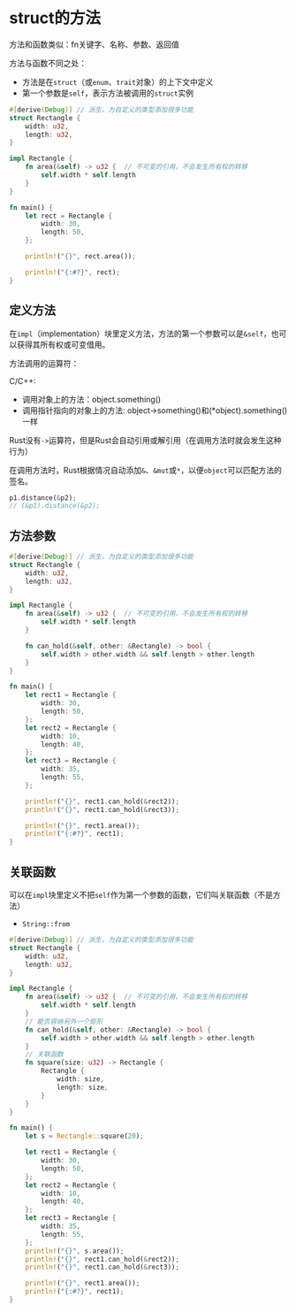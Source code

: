 # struct的方法

方法和函数类似：fn关键字、名称、参数、返回值

方法与函数不同之处：
* 方法是在`struct`（或`enum`、`trait`对象）的上下文中定义
* 第一个参数是`self`，表示方法被调用的`struct`实例

```rust
#[derive(Debug)] // 派生，为自定义的类型添加很多功能
struct Rectangle {
    width: u32,
    length: u32,
}

impl Rectangle {
    fn area(&self) -> u32 {  // 不可变的引用，不会发生所有权的转移
        self.width * self.length
    }
}

fn main() {
    let rect = Rectangle {
        width: 30,
        length: 50,
    };

    println!("{}", rect.area());

    println!("{:#?}", rect);
}
```

## 定义方法

在`impl`（implementation）块里定义方法，方法的第一个参数可以是`&self`，也可以获得其所有权或可变借用。

方法调用的运算符：

C/C++: 
* 调用对象上的方法：object.something()
* 调用指针指向的对象上的方法: object->something()和(*object).something()一样

Rust没有`->`运算符，但是Rust会自动引用或解引用（在调用方法时就会发生这种行为）

在调用方法时，Rust根据情况自动添加`&`、`&mut`或`*`，以便`object`可以匹配方法的签名。
```rust
p1.distance(&p2);
// (&p1).distance(&p2);
```
## 方法参数

```rust
#[derive(Debug)] // 派生，为自定义的类型添加很多功能
struct Rectangle {
    width: u32,
    length: u32,
}

impl Rectangle {
    fn area(&self) -> u32 {  // 不可变的引用，不会发生所有权的转移
        self.width * self.length
    }

    fn can_hold(&self, other: &Rectangle) -> bool {
        self.width > other.width && self.length > other.length
    }
}

fn main() {
    let rect1 = Rectangle {
        width: 30,
        length: 50,
    };
    let rect2 = Rectangle {
        width: 10,
        length: 40,
    };
    let rect3 = Rectangle {
        width: 35,
        length: 55,
    };

    println!("{}", rect1.can_hold(&rect2));
    println!("{}", rect1.can_hold(&rect3));

    println!("{}", rect1.area());
    println!("{:#?}", rect1);
}
```

## 关联函数

可以在`impl`块里定义不把`self`作为第一个参数的函数，它们叫关联函数（不是方法）
* `String::from`

```rust
#[derive(Debug)] // 派生，为自定义的类型添加很多功能
struct Rectangle {
    width: u32,
    length: u32,
}

impl Rectangle {
    fn area(&self) -> u32 {  // 不可变的引用，不会发生所有权的转移
        self.width * self.length
    }
    // 能否容纳另外一个矩形
    fn can_hold(&self, other: &Rectangle) -> bool {
        self.width > other.width && self.length > other.length
    }
    // 关联函数
    fn square(size: u32) -> Rectangle {
        Rectangle {
            width: size,
            length: size,
        }
    }
}

fn main() {
    let s = Rectangle::square(20);

    let rect1 = Rectangle {
        width: 30,
        length: 50,
    };
    let rect2 = Rectangle {
        width: 10,
        length: 40,
    };
    let rect3 = Rectangle {
        width: 35,
        length: 55,
    };
    println!("{}", s.area());
    println!("{}", rect1.can_hold(&rect2));
    println!("{}", rect1.can_hold(&rect3));

    println!("{}", rect1.area());
    println!("{:#?}", rect1);
}
```